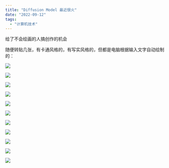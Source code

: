 ```yaml
---
title: "Diffusion Model 最近很火"
date: "2022-09-12"
tags: 
  - "计算机技术"
---
```


给了不会绘画的人搞创作的机会

随便转贴几张，有卡通风格的，有写实风格的，但都是电脑根据输入文字自动绘制的：

[![](https://ruanqizhen.wordpress.com/wp-content/uploads/2022/09/image-9.png?w=1024)](https://ruanqizhen.wordpress.com/wp-content/uploads/2022/09/image-9.png)

[![](https://ruanqizhen.wordpress.com/wp-content/uploads/2022/09/image-8.png?w=1024)](https://ruanqizhen.wordpress.com/wp-content/uploads/2022/09/image-8.png)

[![](https://ruanqizhen.wordpress.com/wp-content/uploads/2022/09/image-5.png?w=1024)](https://ruanqizhen.wordpress.com/wp-content/uploads/2022/09/image-5.png)

[![](https://ruanqizhen.wordpress.com/wp-content/uploads/2022/09/image-3.png?w=701)](https://ruanqizhen.wordpress.com/wp-content/uploads/2022/09/image-3.png)

[![](https://ruanqizhen.wordpress.com/wp-content/uploads/2022/09/image-2.png?w=512)](https://ruanqizhen.wordpress.com/wp-content/uploads/2022/09/image-2.png)

[![](https://ruanqizhen.wordpress.com/wp-content/uploads/2022/09/image.png?w=1024)](https://ruanqizhen.wordpress.com/wp-content/uploads/2022/09/image.png)

[![](https://ruanqizhen.wordpress.com/wp-content/uploads/2022/09/image-4.png?w=1024)](https://ruanqizhen.wordpress.com/wp-content/uploads/2022/09/image-4.png)

[![](https://ruanqizhen.wordpress.com/wp-content/uploads/2022/09/image-6.png?w=512)](https://ruanqizhen.wordpress.com/wp-content/uploads/2022/09/image-6.png)

[![](https://ruanqizhen.wordpress.com/wp-content/uploads/2022/09/image-7.png?w=701)](https://ruanqizhen.wordpress.com/wp-content/uploads/2022/09/image-7.png)

[![](https://ruanqizhen.wordpress.com/wp-content/uploads/2022/09/3578700320_a_dream_of_a_distant_planet__with_oceans_on_the_planet__and_aliens_playing_on_the_beach__and_3_moons_on_the_sky__matte_painting_trending_on_artstation_hq.png?w=1024)](https://ruanqizhen.wordpress.com/wp-content/uploads/2022/09/3578700320_a_dream_of_a_distant_planet__with_oceans_on_the_planet__and_aliens_playing_on_the_beach__and_3_moons_on_the_sky__matte_painting_trending_on_artstation_hq.png)

[![](https://ruanqizhen.wordpress.com/wp-content/uploads/2022/09/dallc2b7e-2022-09-07-13.38.06-a-dream-of-a-distant-planet-with-oceans-on-the-planet-and-aliens-playing-on-the-beach-and-3-moons-on-the-sky-matte-painting-trending-on-artstation.png?w=1024)](https://ruanqizhen.wordpress.com/wp-content/uploads/2022/09/dallc2b7e-2022-09-07-13.38.06-a-dream-of-a-distant-planet-with-oceans-on-the-planet-and-aliens-playing-on-the-beach-and-3-moons-on-the-sky-matte-painting-trending-on-artstation.png)
